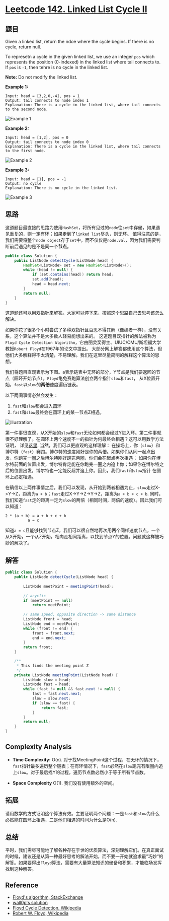 # [Leetcode 142. Linked List Cycle II](https://leetcode.com/problems/linked-list-cycle-ii/)

## 题目

Given a linked list, return the ndoe where the cycle begins. If there is no cycle, return null.

To represetn a cycle in the given linked list, we use an integer `pos` which represents the position (0-indexed) in the
linked list where tail connects to. If `pos` is `-1`, then tehre is no cycle in the linked list.

**Note:** Do not modify the linked list.

**Example 1:**
```
Input: head = [3,2,0,-4], pos = 1
Output: tail connects to node index 1
Explanation: There is a cycle in the linked list, where tail connects to the second node.
```
![Example 1](/../Resources/LC142-ex1.png)

**Example 2:**
```
Input: head = [1,2], pos = 0
Output: tail connects to node index 0
Explanation: There is a cycle in the linked list, where tail connects to the first node.
```
![Example 2](../Resources/LC142-ex2.png)

**Example 3:**
```
Input: head = [1], pos = -1
Output: no cycle
Explanation: There is no cycle in the linked list.
```
![Example 3](../Resources/LC142-ex3.png)

## 思路

这道题目最直接的思路为使用`HashSet`，将所有见过的`node`往`set`中存储，如果遇见重复的，则一定有环；如果走到了`linked list`尽头，则无环。
值得注意的是，我们需要将整个`node object`存于`set`中，而不仅仅是`node.val`，因为我们需要判断前后遇见的是不是同一个**节点**。
```java
public class Solution {
    public ListNode detectCycle(ListNode head) {
        HashSet<ListNode> set = new HashSet<ListNode>();
        while (head != null) {
            if (set.contains(head)) return head;
            set.add(head);
            head = head.next;
        }
        return null;
    }
}
```

这道题还可以用双指针来解答。大家可以停下来，按照这个思路自己去思考该怎么解决。

如果你花了很多个小时尝试了多种双指针且百思不得其解（像编者一样），没有关系，这个算法并不是大多数人轻易能想出来的。
这道题目双指针的解法被称为`Floyd Cycle Detection Algorithm`，它由图灵奖得主、UIUC/CMU/斯坦福大学教授`Robert Floyd`在1967年的论文中提出。
大部分网上解答都使用这个算法，但他们大多解释得不太清楚，不易理解。我们在这里尽量简明的解释这个算法的思想。

我们将题目直观表示为下图。a表示链表中无环的部分，Y节点是我们要返回的节点（圆环开始节点）。`Floyd`龟兔赛跑算法创立两个指针`slow`和`fast`，
从X位置开始，`fast`以`slow`的**两倍**速度遍历链表。

以下两间事情必然会发生：
1. `fast`和`slow`都会进入圆环
2. `fast`和`slow`最终会在圆环上的某一节点Z相遇。

![illustration](../Resources/LC142-Illustration.png)

第一件事很直观，从X开始的`slow`和`fast`无论如何都会经过Y进入环。第二件事就很不好理解了。在圆环上两个速度不一的指针为何最终会相遇？这可以用数学方法证明，
详见[这里](https://leetcode.com/problems/linked-list-cycle-ii/solution/). 当然，我们可以更直观的这样理解：
在操场上，你（`slow`）和博尔特（`fast`）赛跑。博尔特的速度刚好是你的两倍。如果你们从同一起点出发，你跑完一圈之后博尔特刚好跑完两圈，你们会在起点再次相遇；
如果你在博尔特前面的位置出发，博尔特肯定能在你跑完一圈之内追上你；如果你在博尔特之后的位置出发，博尔特也一定能反超并追上你。因此，我们`fast`和`slow`指针
在圆环上必定相遇。

在确信以上两件事情之后，我们可以发现，从开始到两者相遇为止，`slow`走过X->Y->Z，距离为`a + b`；`fast`走过X->Y->Z->Y->Z，距离为`a + b + c + b`.
同时，我们知道`fast`走的距离一定为`slow`的两倍（相同时间，两倍的速度）。因此我们可以知道：
```
2 * (a + b) = a + b + c + b
          a = c
```
知道`a = c`且能够找到节点Z，我们可以很自然地再次用两个同样速度节点，一个从X开始，一个从Z开始，相向走相同距离，以找到节点Y的位置。问题就这样被巧妙的解决了。

## 解答
```java
public class Solution {
    public ListNode detectCycle(ListNode head) {
        
        ListNode meetPoint = meetingPoint(head);
        
        // acyclic
        if (meetPoint == null) 
            return meetPoint; 
        
        // same speed, opposite direction -> same distance
        ListNode front = head;
        ListNode end = meetPoint;     
        while (front != end) { 
            front = front.next;
            end = end.next;
        }
        return front;
    }

    /**
     * This finds the meeting point Z
     */
    private ListNode meetingPoint(ListNode head) {
        ListNode slow = head;
        ListNode fast = head;
        while (fast != null && fast.next != null) {
            fast = fast.next.next;
            slow = slow.next;
            if (slow == fast) {
                return fast;
            }
        }
        return null;
    }
}
```

## Complexity Analysis

- **Time Complexity:** O(n). 对于找MeetingPoint这个过程，在无环的情况下，`fast`指针最多遍历整个链表；在有环情况下，`fast`必然在`slow`跑完有限圈内追上`slow`。对于最后找Y的过程，遍历节点数必然小于等于所有节点数。

- **Space Complexity** O(1). 我们没有使用额外的空间。

## 拓展

请用数学的方式证明这个算法有效。主要证明两个问题：一是`fast`和`slow`为什么必然能在圆环上相遇，二是他们相遇的时间为什么是O(n).

## 总结

平时，我们需尽可能地了解各种存在于世的优质算法，深刻理解它们。在真正面试的时候，建议还是从第一种最好思考的解法开始，而不要一开始就追求最”巧妙“的解答。如果要得出`Floyd`算法，需要有大量算法知识的储备和积累，才能临场发挥找到这种解答。

## Reference

- [Floyd's algorithm, StackExchange](https://cs.stackexchange.com/questions/10360/floyds-cycle-detection-algorithm-determining-the-starting-point-of-cycle)
- [wall0p's solution](https://leetcode.com/problems/linked-list-cycle-ii/discuss/44793/O(n)-solution-by-using-two-pointers-without-change-anything)
- [Floyd Cycle Detection, Wikipedia](https://en.wikipedia.org/wiki/Cycle_detection)
- [Robert W. Floyd, Wikipedia](https://en.wikipedia.org/wiki/Robert_W._Floyd)
